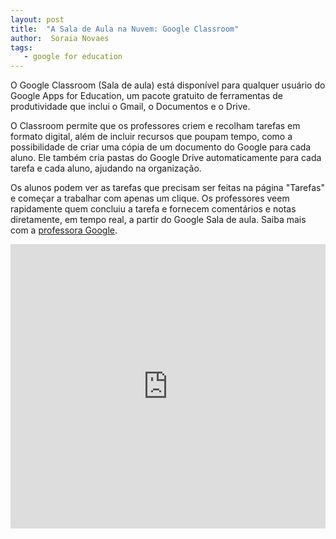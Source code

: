 ```yaml
---
layout: post
title:  "A Sala de Aula na Nuvem: Google Classroom"
author:  Soraia Novaes
tags: 
   - google for education
---
```


O Google Classroom (Sala de aula) está disponível para qualquer usuário do Google Apps for Education, um pacote gratuito de ferramentas de produtividade que inclui o Gmail, o Documentos e o Drive.

O Classroom permite que os professores criem e recolham tarefas em formato digital, além de incluir recursos que poupam tempo, como a possibilidade de criar uma cópia de um documento do Google para cada aluno. Ele também cria pastas do Google Drive automaticamente para cada tarefa e cada aluno, ajudando na organização.

Os alunos podem ver as tarefas que precisam ser feitas na página "Tarefas" e começar a trabalhar com apenas um clique. Os professores veem rapidamente quem concluiu a tarefa e fornecem comentários e notas diretamente, em tempo real, a partir do Google Sala de aula. Saiba mais com a [professora Google](http://professoragoogle.com.br).

<iframe 
  width="100%" 
  height="455" 
  src="http://www.youtube.com/embed/JnnoFd7XxtE?&autoplay=1&autohide=1&modestbranding=0&showinfo=0&ap=%2526fmt%3D22" 
  frameborder="0" 
  allowfullscreen>
</iframe>